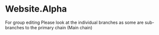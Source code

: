 # Website.Alpha
For group editing
Please look at the individual branches as some are sub-branches to the primary chain (Main chain)

